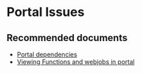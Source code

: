 <properties
	pageTitle="Portal Issues"
	description="Portal Issues"
	service="microsoft.ase"
	resource="ase"
	authors="shrahman"
	displayOrder=""
	selfHelpType="generic"
	supportTopicIds="32608415"
	resourceTags=""
	productPesIds="16533"
	cloudEnvironments="public, Fairfax"
	articleId="9cd832b5-11a2-406d-a200-c6ea37444cfb"
/>

# Portal Issues

## **Recommended documents**
* [Portal dependencies](https://docs.microsoft.com/azure/app-service/environment/network-info#portal-dependencies)<br> 
* [Viewing Functions and webjobs in portal](https://docs.microsoft.com/azure/app-service/environment/create-ilb-ase#web-jobs-functions-and-the-ilb-ase)